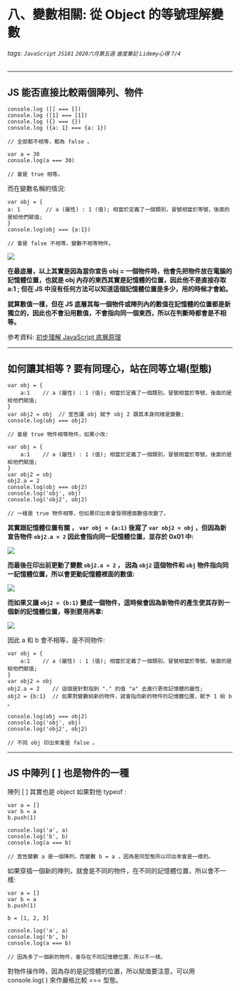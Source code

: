 # 八、變數相關: 從 Object 的等號理解變數
###### tags: `JavaScript` `JS101` `2020六月第五週` `進度筆記` `Lidemy心得` `7/4`

---

## JS 能否直接比較兩個陣列、物件

    console.log ([] === [])
    console.log ([1] === [1])
    console.log ({} === {})
    console.log ({a: 1} === {a: 1})
    
    // 全部都不相等，都為 false 。
    
    var a = 30
    console.log(a === 30)
    
    // 會是 true 相等。
    
而在變數名稱的情況:

    var obj = {
    a: 1        // a (屬性) : 1 (值); 相當於定義了一個類別，冒號相當於等號，後面的是給他們賦值;
    }
    console.log(obj === {a:1})
    
    // 會是 false 不相等，變數不相等物件。
    
![](https://i.imgur.com/sLI15fI.png)
    
__在最底層，以上其實是因為當你宣告 obj = 一個物件時，他會先把物件放在電腦的記憶體位置，也就是 obj 內存的東西其實是記憶體的位置，因此他不是直接存取 a:1 ; 但在 JS 中沒有任何方法可以知道這個記憶體位置是多少，用的時候才會給。__

__就算數值一樣，但在 JS 底層其每一個物件或陣列內的數值在記憶體的位置都是新獨立的，因此也不會沿用數值，不會指向同一個東西，所以在判斷時都會是不相等。__

參考資料: [初步理解 JavaScript 底層原理](https://iter01.com/450879.html)

---

## 如何讓其相等 ? 要有同理心，站在同等立場(型態)
    
    var obj = {
        a:1    // a (屬性) : 1 (值); 相當於定義了一個類別，冒號相當於等號，後面的是給他們賦值;
    }   
    var obj2 = obj  // 宣告讓 obj 賦予 obj 2 跟其本身同樣是變數;
    console.log(obj === obj2)

    // 會是 true 物件相等物件，如果小改:

    var obj = {
        a:1    // a (屬性) : 1 (值); 相當於定義了一個類別，冒號相當於等號，後面的是給他們賦值;
    }
    var obj2 = obj
    obj2.a = 2
    console.log(obj === obj2)    
    console.log('obj', obj)
    console.log('obj2', obj2)

    // 一樣是 true 物件相等，但如果印出來會發現裡面數值改變了。
    
__其實跟記憶體位置有關 ， `var obj = {a:1}` 後寫了 `var obj2 = obj` ，但因為新宣告物件 `obj2.a = 2` 因此會指向同一記憶體位置，並存於 0x01 中:__

![](https://i.imgur.com/pRqKADj.png)

__而最後在印出前更動了變數 `obj2.a = 2` ， 因為 `obj2` 這個物件和 `obj` 物件指向同一記憶體位置，所以會更動記憶體裡面的數值:__

![](https://i.imgur.com/o90rtTZ.png)

__而如果又讓 `obj2 = {b:1}` 變成一個物件，這時候會因為新物件的產生使其存到一個新的記憶體位置，等到要用再拿:__

![](https://i.imgur.com/2bMyYFf.png)

因此 a 和 b 會不相等，是不同物件:

    var obj = {
        a:1    // a (屬性) : 1 (值); 相當於定義了一個類別，冒號相當於等號，後面的是給他們賦值;
    }
    var obj2 = obj 
    obj2.a = 2    // 這個是針對指到 "." 的值 "a" 去進行更改記憶體的屬性;
    obj2 = {b:1}  // 如果對變數給新的物件，就會指向新的物件的記憶體位置，賦予 1 給 b 。

    console.log(obj === obj2)    
    console.log('obj', obj)
    console.log('obj2', obj2)

    // 不同 obj 印出來會是 false 。

---

## JS 中陣列 [ ] 也是物件的一種
陣列 [ ] 其實也是 object 如果對他 typeof :    

    var a = []
    var b = a
    b.push(1)

    console.log('a', a)
    console.log('b', b)
    console.log(a === b)

    // 宣告變數 a 是一個陣列，而變數 b = a ，因為是同型態所以印出來會是一樣的。
    
如果穿插一個新的陣列，就會是不同的物件，在不同的記憶體位置，所以會不一樣:


    var a = []
    var b = a
    b.push(1)

    b = [1, 2, 3]

    console.log('a', a)
    console.log('b', b)
    console.log(a === b)
    
    // 因為多了一個新的物件，會存在不同記憶體位置，所以不一樣。

對物件操作時，因為存的是記憶體的位置，所以賦值要注意，可以用 console.log( ) 來作嚴格比較 === 型態。
